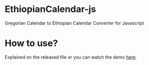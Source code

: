# EthiopianCalendar-js
Gregorian Calendar to Ethiopian Calendar Converter for Javascript
# How to use?
Explained on the released file or you can watch the demo [here](http://ytdevelopment.zya.me/EthiopianCalendar/EthiopianCalendar-js-v1.0.1).
